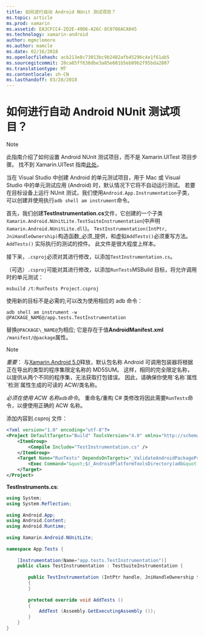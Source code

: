 ```yaml
---
title: 如何进行自动 Android NUnit 测试项目？
ms.topic: article
ms.prod: xamarin
ms.assetid: EA3CFCC4-2D2E-49D6-A26C-8C0706ACA045
ms.technology: xamarin-android
author: mgmclemore
ms.author: mamcle
ms.date: 02/16/2018
ms.openlocfilehash: acb213e8c73013bc9b2482afb45296c4e1f61ab5
ms.sourcegitcommit: 20ca85ff638dbe3a85e601b5eb09b2f95bda2807
ms.translationtype: MT
ms.contentlocale: zh-CN
ms.lasthandoff: 03/28/2018
---
```

# <a name="how-do-i-automate-an-android-nunit-test-project"></a>如何进行自动 Android NUnit 测试项目？

> [!NOTE]
> 此指南介绍了如何设置 Android NUnit 测试项目，而不是 Xamarin.UITest 项目步骤。 找不到 Xamarin.UITest 指南[此处](https://docs.microsoft.com/appcenter/test-cloud/preparing-for-upload/uitest)。

当在 Visual Studio 中创建 Android 的单元测试项目，用于 Mac 或 Visual Studio 中的单元测试应用 (Android) 时，默认情况下它将不自动运行测试。
若要在目标设备上运行 NUnit 测试，我们使用`Android.App.Instrumentation`子类，可以创建并使用执行`adb shell am instrument`命令。

首先，我们创建**TestInstrumentation.cs**文件，它创建的一个子类`Xamarin.Android.NUnitLite.TestSuiteInstrumentation`(中声明`Xamarin.Android.NUnitLite.dll`)。 `TestInstrumentation(IntPtr, JniHandleOwnership)`构造函数_必须_提供，和虚拟`AddTests()`必须重写方法。
`AddTests()` 实际执行的测试的控件。 此文件是很大程度上样本。

接下来，`.csproj`必须对其进行修改，以添加`TestInstrumentation.cs`。

（可选）`.csproj`可能对其进行修改，以添加`RunTests`MSBuild 目标，将允许调用时的单元测试：

```shell
msbuild /t:RunTests Project.csproj
```

使用新的目标不是必需的;可以改为使用相应的 adb 命令：

```shell
adb shell am instrument -w @PACKAGE_NAME@/app.tests.TestInstrumentation
```

替换`@PACKAGE\_NAME@`为相应; 它是存在于值**AndroidManifest.xml** `/manifest/@package`属性。


> [!NOTE]
> *重要*： 与[Xamarin.Android 5.0](https://developer.xamarin.com/releases/android/xamarin.android_5/xamarin.android_5.1/#Android_Callable_Wrapper_Naming)释放，默认包名称 Android 可调用包装器将根据正在导出的类型的程序集限定名称的 MD5SUM。 这样，相同的完全限定名称，以提供从两个不同的程序集，无法获取打包错误。 因此，请确保你使用\`名称\`属性\`检测\`属性生成的可读的 ACW/类名称。

_必须在使用 ACW 名称`adb`命令_。 重命名/重构 C# 类修改将因此需要`RunTests`命令，以便使用正确的 ACW 名称。

添加内容到.csproj 文件：

```xml
<?xml version="1.0" encoding="utf-8"?>
<Project DefaultTargets="Build" ToolsVersion="4.0" xmlns="http://schemas.microsoft.com/developer/msbuild/2003">
    <ItemGroup>
        <Compile Include="TestInstrumentation.cs" />
    </ItemGroup>
    <Target Name="RunTests" DependsOnTargets="_ValidateAndroidPackageProperties">
        <Exec Command="&quot;$(_AndroidPlatformToolsDirectory)adb&quot; $(AdbTarget) $(AdbOptions) shell am instrument -w $(_AndroidPackage)/app.tests.TestInstrumentation" />
    </Target>
</Project>
```

**TestInstruments.cs**:

```cs 
using System;
using System.Reflection;
 
using Android.App;
using Android.Content;
using Android.Runtime;
 
using Xamarin.Android.NUnitLite;
 
namespace App.Tests {
 
    [Instrumentation(Name="app.tests.TestInstrumentation")]
    public class TestInstrumentation : TestSuiteInstrumentation {
 
        public TestInstrumentation (IntPtr handle, JniHandleOwnership transfer) : base (handle, transfer)
        {
        }
 
        protected override void AddTests ()
        {
            AddTest (Assembly.GetExecutingAssembly ());
        }
    }
}
```

